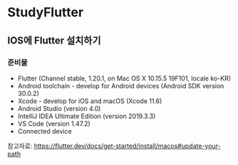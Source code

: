 # StudyFlutter


## IOS에 Flutter 설치하기

### 준비물


* Flutter (Channel stable, 1.20.1, on Mac OS X 10.15.5 19F101, locale ko-KR)
* Android toolchain - develop for Android devices (Android SDK version 30.0.2)
* Xcode - develop for iOS and macOS (Xcode 11.6)
* Android Studio (version 4.0)
* IntelliJ IDEA Ultimate Edition (version 2019.3.3)
* VS Code (version 1.47.2)
* Connected device



참고자료: https://flutter.dev/docs/get-started/install/macos#update-your-path
 
 
